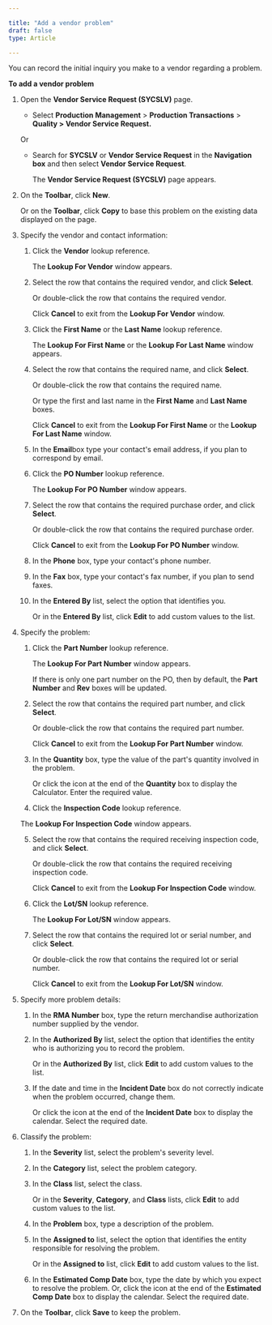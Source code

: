 ```yaml
---

title: "Add a vendor problem"
draft: false
type: Article

---
```


You can record the initial inquiry you make to a vendor regarding a problem.

**To add a vendor problem**

1. Open the **Vendor Service Request (SYCSLV)** page.

    - Select **Production Management** > **Production Transactions** > **Quality > Vendor Service Request.**

    Or

    - Search for **SYCSLV** or **Vendor Service Request** in the **Navigation box** and then select **Vendor Service Request**.

        The **Vendor Service Request (SYCSLV)** page appears.

2. On the **Toolbar**, click **New**.

    Or on the **Toolbar**, click **Copy** to base this problem on the existing data displayed on the page.

3. Specify the vendor and contact information:

    1. Click the **Vendor** lookup reference.

        The **Lookup For Vendor** window appears.

    2. Select the row that contains the required vendor, and click **Select**.

        Or double-click the row that contains the required vendor.

        Click **Cancel** to exit from the **Lookup For Vendor** window.

    3. Click the **First Name** or the **Last Name** lookup reference.

        The **Lookup For First Name** or the **Lookup For Last Name** window appears.

    4. Select the row that contains the required name, and click **Select**.

        Or double-click the row that contains the required name.

        Or type the first and last name in the **First Name** and **Last Name** boxes.

        Click **Cancel** to exit from the **Lookup For First Name** or the **Lookup For Last Name** window.

    5. In the **Email**box type your contact's email address, if you plan to correspond by email.

    6. Click the **PO Number** lookup reference.

        The **Lookup For PO Number** window appears.

    7. Select the row that contains the required purchase order, and click **Select**.

        Or double-click the row that contains the required purchase order.

        Click **Cancel** to exit from the **Lookup For PO Number** window.

    8. In the **Phone** box, type your contact's phone number.

    9. In the **Fax** box, type your contact's fax number, if you plan to send faxes.

    10. In the **Entered By** list, select the option that identifies you.

        Or in the **Entered By** list, click **Edit** to add custom values to the list.

4. Specify the problem:

    1. Click the **Part Number** lookup reference.

        The **Lookup For Part Number** window appears.

        If there is only one part number on the PO, then by default, the **Part Number** and **Rev** boxes will be updated.

    2. Select the row that contains the required part number, and click **Select**.

        Or double-click the row that contains the required part number.

        Click **Cancel** to exit from the **Lookup For Part Number** window.

    3. In the **Quantity** box, type the value of the part's quantity involved in the problem.

        Or click the icon at the end of the **Quantity** box to display the Calculator. Enter the required value.

    4. Click the **Inspection Code** lookup reference.

    The **Lookup For Inspection Code** window appears.

    5. Select the row that contains the required receiving inspection code, and click **Select**.

        Or double-click the row that contains the required receiving inspection code.

        Click **Cancel** to exit from the **Lookup For Inspection Code** window.

    6. Click the **Lot/SN** lookup reference.

        The **Lookup For Lot/SN** window appears.

    7. Select the row that contains the required lot or serial number, and click **Select**.

        Or double-click the row that contains the required lot or serial number.

        Click **Cancel** to exit from the **Lookup For Lot/SN** window.

5. Specify more problem details:

    1. In the **RMA Number** box, type the return merchandise authorization number supplied by the vendor.

    2. In the **Authorized By** list, select the option that identifies the entity who is authorizing you to record the problem.

        Or in the **Authorized By** list, click **Edit** to add custom values to the list.

    3. If the date and time in the **Incident Date** box do not correctly indicate when the problem occurred, change them.

        Or click the icon at the end of the **Incident Date** box to display the calendar. Select the required date.

6. Classify the problem:

    1. In the **Severity** list, select the problem's severity level.

    2. In the **Category** list, select the problem category.

    3. In the **Class** list, select the class.

        Or in the **Severity**, **Category**, and **Class** lists, click **Edit** to add custom values to the list.

    4. In the **Problem** box, type a description of the problem.

    5. In the **Assigned to** list, select the option that identifies the entity responsible for resolving the problem.

        Or in the **Assigned to** list, click **Edit** to add custom values to the list.

    6. In the **Estimated Comp Date** box, type the date by which you expect to resolve the problem. Or, click the icon at the end of the **Estimated Comp Date** box to display the calendar. Select the required date.

7. On the **Toolbar**, click **Save** to keep the problem.

    
​